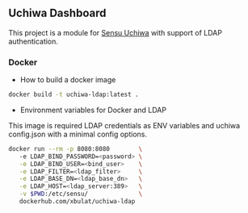 ## Uchiwa Dashboard ##

This project is a module for [Sensu Uchiwa](https://github.com/sensu/uchiwa)
with support of LDAP authentication.

### Docker ###

* How to build a docker image 

```bash
docker build -t uchiwa-ldap:latest .
```

* Environment variables for Docker and LDAP

This image is required LDAP credentials as ENV variables and uchiwa config.json
with a minimal config options.

```bash
docker run --rm -p 8080:8080        \ 
   -e LDAP_BIND_PASSWORD=<password> \
   -e LDAP_BIND_USER=<bind_user>    \
   -e LDAP_FILTER=<ldap_filter>     \
   -e LDAP_BASE_DN=<ldap_base_dn>   \
   -e LDAP_HOST=<ldap_server:389>   \
   -v $PWD:/etc/sensu/              \
   dockerhub.com/xbulat/uchiwa-ldap
```
